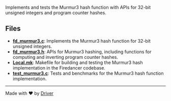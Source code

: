 <!--------------------------------------------------------------------------------->
<!-- IMPORTANT: This file is auto-generated by Driver (https://driver.ai). -------->
<!-- Manual edits may be overwritten on future commits. --------------------------->
<!--------------------------------------------------------------------------------->

Implements and tests the Murmur3 hash function with APIs for 32-bit unsigned integers and program counter hashes.


## Files
- **[fd_murmur3.c](fd_murmur3.c.md)**: Implements the Murmur3 hash function for 32-bit unsigned integers.
- **[fd_murmur3.h](fd_murmur3.h.md)**: APIs for Murmur3 hashing, including functions for computing and inverting program counter hashes.
- **[Local.mk](Local.mk.md)**: Makefile for building and testing the Murmur3 hash implementation in the Firedancer codebase.
- **[test_murmur3.c](test_murmur3.c.md)**: Tests and benchmarks for the Murmur3 hash function implementation.

---
Made with ❤️ by [Driver](https://www.driver.ai/)